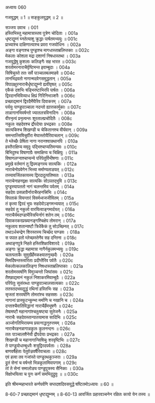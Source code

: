 अध्यायः 060

गजयुद्धम् ॥ 1 ॥ सङ्कुलयुद्धम् ॥ 2 ॥

सञ्जय उवाच ।	001  
हस्तिभिस्तु महामात्रास्तव पुत्रेण चोदिताः ।	001a  
धृष्टद्युम्नं घ्नतेत्याशु क्रुद्धाः पार्षतमभ्ययुः ॥	001c  
प्राच्याश्च दाक्षिणात्याश्च प्रवरा गजयोधिनः ।	002a  
अङ्गा वङ्गाश्च पुण्ड्राश्च मागधास्ताम्रलिप्तकाः ॥	002c  
मेकलाः कोशला मद्रा दशार्णा निषधास्तथा ।	003a  
गजयुद्धेषु कुशलाः कलिङ्गैः सह भारत ॥	003c  
शरतोमरनाराचैर्वृष्टिमन्त इवाम्बुदाः ।	004a  
सिषिचुस्ते ततः सर्वे पाञ्चालबलमाहवे ॥	004c  
तानभिद्रवतो नागान्मदवेगसमुद्धतान् ।	005a  
विपाठक्षुरनाराचैर्धृष्टद्युम्नो ह्यवीवृषत् ॥	005c  
एकैकं दशभिः षड्भिरष्टाभिरपि पार्षतः ।	006a  
द्विरदानभिविव्याध क्षिप्रं गिरिनिभाञ्शरैः ॥	006c  
प्रच्छाद्यमानं द्विरदैर्मेघैरिव दिवाकरम् ।	007a  
पर्ययुः पाण्डुपाञ्चाला नदन्तो ह्यात्तकार्मुकाः ॥	007c  
तान्नागानभिवर्षन्तो ज्यातलत्रविनादिनः ।	008a  
वीरनृत्यं प्रनृत्यन्तः शूरतालप्रचोदितैः ।	008c  
नकुलः सहदेवश्च द्रौपदेयाः प्रभद्रकाः ॥	008e  
सात्यकिश्च शिखण्डी च चेकितानश्च वीर्यवान् ।	009a  
समन्तात्सिषिचुर्वीरा मेघास्तोयैरिवाचलान् ॥	009c  
ते म्लेच्छैः प्रेषिता नागा नरानश्वान्रथानपि ।	010a  
हस्तैराक्षिप्य ममृदुः पद्भिश्चाप्यतिमन्यवः ॥	010c  
बिभिदुश्च विषाणाग्रैः समाक्षिप्य च चिक्षिपुः ।	011a  
विषाणलग्नाश्चाप्यन्ये परिपेतुर्विभीषणाः ॥	011c  
प्रमुखे वर्तमानं तु द्विपमङ्गस्य सात्यकिः ।	012a  
नाराचेनोग्रवेगेन भित्त्वा मर्माण्यताडयत् ॥	012c  
तस्यावर्जितकायस्य द्विरदादुत्पतिष्यतः ।	013a  
नाराचेनाहनद्वक्षः सात्यकिः सोऽपतद्भुवि ॥	013c  
पुण्ड्रस्यापततो नागं चलन्तमिव पर्वतम् ।	014a  
सहदेवः प्रसन्नाग्रैर्नाराचैरहनत्त्रिभिः ॥	014c  
विपताकं वियन्तारं विवर्मध्वजजीवितम् ।	015a  
तं कृत्वा द्विरदं भूयः सहदेवोऽङ्गमभ्ययात् ॥	015c  
सहदेवं तु नकुलो वारयित्वाङ्गमार्दयत् ।	016a  
नाराचैर्यमदण्डाभैस्त्रिभिर्नागं शतेन तम् ॥	016c  
दिवाकरकरप्रख्यानङ्गश्चिक्षेप तोमरान् ।	017a  
नकुलाय शतान्यष्टौ त्रिधैकैकं तु सोऽच्छिनत् ॥	017c  
तथाऽर्धचन्द्रेण शिरस्तस्य चिच्छेद पाण्डवः ।	018a  
स पपात हतो म्लेच्छस्तेनैव सह दन्तिना ॥	018c  
अथाङ्गपुत्रे निहते हस्तिशिक्षाविशारदे ।	019a  
अङ्गाः क्रुद्धा महामात्रा नागैर्नकुलमभ्ययुः ॥	019c  
चलत्पताकैः सुमुखैर्हेमकक्ष्यातनुच्छदैः ।	020a  
मिमर्दिषन्तस्त्वरिताः प्रदीप्तैरिव पर्वतैः ॥	020c  
मेकलोत्कलकालिङ्गा निषधास्ताम्रलिप्तकाः ।	021a  
शरतोमरवर्षाणि विमुञ्चन्तो जिघांसवः ॥	021c  
तैश्छाद्यमानं नकुलं निशाकरमिवाम्बुदैः ।	022a  
परिपेतुः सुसंरब्धाः पाण्डुपाञ्चालसात्यकाः ॥	022c  
ततस्तदभवद्युद्धं रथिनां हस्तिभिः सह ।	023a  
सृजतां शरवर्षाणि तोमरांश्च सहस्रशः ॥	023c  
नागानां प्रास्फुटन्कुम्भा मर्माणि च नखानि च ।	024a  
दन्ताश्चैवातिविद्धानां नाराचैर्हेमभूषणैः ॥	024c  
तेषामष्टौ महानागांश्चतुःषष्ट्या सुतेजनैः ।	025a  
नाराचैः सहदेवस्तान्पातयामास सादिभिः ॥	025c  
अञ्जोगतिभिरायम्य प्रयत्नाद्धनुरुत्तमम् ।	026a  
नाराचैरहनन्नागान्नकुलः कुलनन्दनः ॥	026c  
ततः पाञ्चालशैनेयौ द्रौपदेयाः प्रभद्रकाः ।	027a  
शिखण्डी च महानागान्सिषिचुः शरवृष्टिभिः ॥	027c  
ते पाण्डुयोधाम्बुधरैः शत्रुद्विरदपर्वताः ।	028a  
बाणवर्षैर्हताः पेतुर्वज्रवर्षैरिवाचलाः ॥	028c  
एवं हत्वा तव गजांस्ते पाण्डुरथकुञ्जराः ।	029a  
द्रुतं सेनां च वर्षन्तो भिन्नकूलामिवापगाम् ॥	029c  
तां ते सेनां समालोड्य पाण्डुपुत्रस्य सैनिकाः ।	030a  
विक्षोभयित्वा च पुनः कर्णं समभिदुद्रुवुः ॥ ॥	030c  

इति श्रीमन्महाभारते कर्णपर्वणि सप्तदशदिवसयुद्धे षष्टितमोऽध्यायः ॥ 60 ॥

8-60-7 प्रच्छाद्यमानं धृष्टद्युम्नम् ॥ 8-60-13 आवर्जितः प्रहारवञ्चनेन रक्षितः कायो येन तस्य ॥
